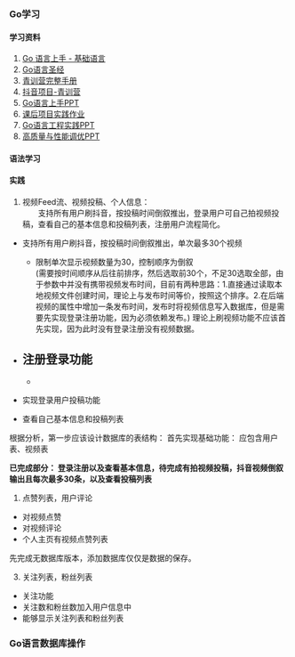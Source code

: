 ### Go学习
#### 学习资料
1. [Go 语言上手 - 基础语言](https://juejin.cn/post/7093721879462019102)
2. [Go语言圣经](https://books.studygolang.com/gopl-zh/)
3. [青训营完整手册](https://bytedance.feishu.cn/docs/doccnFRB1TXYJPK6yprPETHLXgd#q8ZYps)
4. [抖音项目-青训营](https://bytedance.feishu.cn/docx/doxcnbgkMy2J0Y3E6ihqrvtHXPg)
5. [Go语言上手PPT](https://bytedance.feishu.cn/file/boxcnQnHXuDOdzd8CqVid7nQLmg)
6. [课后项目实践作业](https://juejin.cn/post/7094452391101071367/)
7. [Go语言工程实践PPT](https://bytedance.feishu.cn/file/boxcnRmlw9MjbtAMBnOW44y8dZd?hash=7cfc75acc80372c08463b622df90a4b5)
8. [高质量与性能调优PPT](https://bytedance.feishu.cn/file/boxcnqqWtT0xgWAIMGWVs7wM6fd?hash=ab6bfba21a54c52073c7341ecb3ab470)

#### 语法学习


#### 实践
1. 视频Feed流、视频投稿、个人信息：   
&emsp;&emsp;支持所有用户刷抖音，按投稿时间倒叙推出，登录用户可自己拍视频投稿，查看自己的基本信息和投稿列表，注册用户流程简化。
- 支持所有用户刷抖音，按投稿时间倒叙推出，单次最多30个视频
  - 限制单次显示视频数量为30，控制顺序为倒叙  
  (需要按时间顺序从后往前排序，然后选取前30个，不足30选取全部，由于参数中并没有携带视频发布时间，目前有两种思路：1.直接通过读取本地视频文件创建时间，理论上与发布时间等价，按照这个排序。2.在后端视频的属性中增加一条发布时间，发布时将视频信息写入数据库，但是需要先实现登录注册功能，因为必须依赖发布。) 理论上刷视频功能不应该首先实现，因为此时没有登录注册没有视频数据。
- 注册登录功能  
  - 
  - 
  
- 实现登录用户投稿功能
- 查看自己基本信息和投稿列表

根据分析，第一步应该设计数据库的表结构：
首先实现基础功能：
应包含用户表、视频表

**已完成部分： 登录注册以及查看基本信息，待完成有拍视频投稿，抖音视频倒叙输出且每次最多30条，以及查看投稿列表**


1. 点赞列表，用户评论
- 对视频点赞
- 对视频评论
- 个人主页有视频点赞列表

先完成无数据库版本，添加数据库仅仅是数据的保存。

3. 关注列表，粉丝列表
- 关注功能
- 关注数和粉丝数加入用户信息中
- 能够显示关注列表和粉丝列表



### Go语言数据库操作

